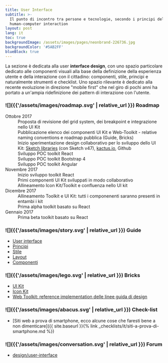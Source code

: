 ```yaml
---
title: User Interface
subtitle: >-
  Il punto di incontro tra persone e tecnologie, secondo i principi della
  human-computer interaction
layout: post
lang: it
toc: true
backgroundImage: /assets/images/pages/neonbrand-226736.jpg
backgroundColor: '#5AB2FF'
blueBlock: true
---
```


La sezione è dedicata alla user **interface design**, con uno spazio particolare dedicato alle componenti visuali alla base della definizione della esperienza utente e della interazione con il cittadino: componenti, stile, principi e naturalmente strumenti e checklist. Uno spazio rilevante è dedicato alla recente evoluzione in direzione "mobile first" che nel giro di pochi anni ha portato a un'ampia ridefinizione dei pattern di interazione con l'utente.

### ![]({{'/assets/images/roadmap.svg' | relative_url }}) <a name="roadmap"></a>Roadmap

<dl class="Roadmap">
  <dt>Ottobre 2017</dt>
  <dd>Proposta di revisione del grid system, dei breakpoint e integrazione nello UI Kit</dd>
  <dd>Pubblicazione elenco dei componenti UI Kit  e Web-Toolkit - relative naming conventions e roadmap pubblica (Guide, Bricks)</dd>
  <dd>Inizio sperimentazione design collaborativo per lo sviluppo dello UI Kit: <a href="https://www.sketchapp.com/docs/libraries/">Sketch libraries</a> (con Sketch v47), <a href="https://kactus.io">kactus.io</a>, Github</dd>
  <dd>Sviluppo POC toolkit React</dd>
  <dd>Sviluppo POC toolkit Bootstrap 4</dd>
  <dd>Sviluppo POC toolkit Angular</dd>
  <dt>Novembre 2017</dt>
  <dd>Inizio sviluppo toolkit React</dd>
  <dd>Primi componenti UI Kit sviluppati in modo collaborativo</dd>
  <dd>Allineamento Icon Kit/Toolkit e confluenza nello UI kit</dd>
  <dt>Dicembre 2017</dt>
  <dd>Allineamento Toolkit e UI Kit: tutti i componenenti saranno presenti in entambi i kit</dd>
  <dd>Prima alpha toolkit basato su React</dd>
  <dt>Gennaio 2017</dt>
  <dd>Prima beta toolkit basato su React</dd>
</dl>



### ![]({{'/assets/images/story.svg' | relative_url }}) Guide

- [User interface](https://design-italia.readthedocs.io/it/stable/doc/user-interface.html)
- [Principi](https://design-italia.readthedocs.io/it/stable/doc/user-interface/principi.html)
- [Stile](https://design-italia.readthedocs.io/it/stable/doc/user-interface/stile.html)
- [Layout](https://design-italia.readthedocs.io/it/stable/doc/user-interface/layout.html)
- [Componenti](https://design-italia.readthedocs.io/it/stable/doc/user-interface/componenti.html)

### ![]({{'/assets/images/lego.svg' | relative_url }}) Bricks

- [UI Kit](https://www.behance.net/gallery/53244611/UI-Kit-designers-italia)
- [Icon Kit](https://www.behance.net/gallery/53282333/Italia-icon-kit)
- [Web Toolkit: reference implementation delle linee guida di design](https://italia.github.io/ita-web-toolkit/)

### ![]({{'/assets/images/abacus.svg' | relative_url }}) Check-list

- [Siti web a prova di smartphone, ecco alcune cose che faresti bene a non dimenticare]({{ site.baseurl }}{% link _checklists/it/siti-a-prova-di-smartphone.md %})

### ![]({{'/assets/images/conversation.svg' | relative_url }}) Forum

- [design/user-interface](https://forum.italia.it/c/design/user-interface)
